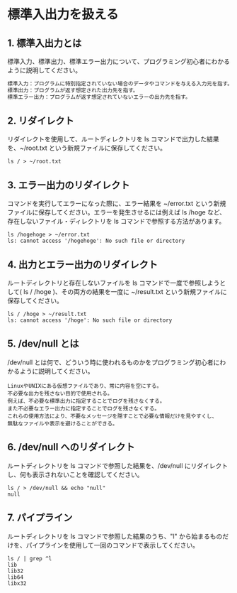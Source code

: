 # 標準入出力を扱える

## 1. 標準入出力とは

標準入力、標準出力、標準エラー出力について、プログラミング初心者にわかるように説明してください。
```bash
標準入力：プログラムに特別指定されていない場合のデータやコマンドを与える入力元を指す。一般的にはキーボードである。
標準出力：プログラムが返す想定された出力先を指す。
標準エラー出力：プログラムが返す想定されていないエラーの出力先を指す。
```

## 2. リダイレクト

リダイレクトを使用して、ルートディレクトリを ls コマンドで出力した結果を、~/root.txt という新規ファイルに保存してください。
```
ls / > ~/root.txt
```
## 3. エラー出力のリダイレクト

コマンドを実行してエラーになった際に、エラー結果を ~/error.txt という新規ファイルに保存してください。エラーを発生させるには例えば ls /hoge など、存在しないファイル・ディレクトリを ls コマンドで参照する方法があります。
```
ls /hogehoge > ~/error.txt
ls: cannot access '/hogehoge': No such file or directory
```
## 4. 出力とエラー出力のリダイレクト

ルートディレクトリと存在しないファイルを ls コマンドで一度で参照しようとして( ls / /hoge )、その両方の結果を一度に ~/result.txt という新規ファイルに保存してください。
```
ls / /hoge > ~/result.txt
ls: cannot access '/hoge': No such file or directory
```
## 5. /dev/null とは

/dev/null とは何で、どういう時に使われるものかをプログラミング初心者にわかるように説明してください。
```
LinuxやUNIXにある仮想ファイルであり、常に内容を空にする。
不必要な出力を残さない目的で使用される。
例えば、不必要な標準出力に指定することでログを残さなくする。
また不必要なエラー出力に指定することでログを残さなくする。
これらの使用方法により、不要なメッセージを隠すことで必要な情報だけを見やすくし、
無駄なファイルや表示を避けることができる。
```
## 6. /dev/null へのリダイレクト

ルートディレクトリを ls コマンドで参照した結果を、/dev/null にリダイレクトし、何も表示されないことを確認してください。
```
ls / > /dev/null && echo "null"
null
```
## 7. パイプライン

ルートディレクトリを ls コマンドで参照した結果のうち、"l" から始まるものだけを、パイプラインを使用して一回のコマンドで表示してください。
```
ls / | grep ^l
lib
lib32
lib64
libx32
```
